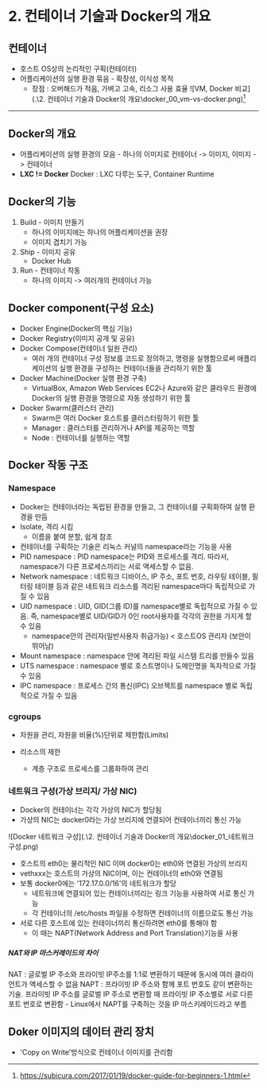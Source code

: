 # 2. 컨테이너 기술과 Docker의 개요

## 컨테이너
* 호스트 OS상의 논리적인 구획(컨테이터)
* 어플리케이션의 실행 환경 묶음 - 확장성, 이식성 목적
	- 장점 : 오버해드가 적음, 가벼고 고속, 리소그 사용 효율
![VM, Docker 비교](.\2. 컨테이너 기술과 Docker의 개요\docker_00_vm-vs-docker.png)[^VM, Docker 비교]

---
[^VM, Docker 비교]:https://subicura.com/2017/01/19/docker-guide-for-beginners-1.html

## Docker의 개요
* 어플리케이션의 실행 환경의 모음 - 하나의 이미지로
컨테이너 -> 이미지, 이미지 -> 컨테이너
* __LXC != Docker__
Docker : LXC 다루는 도구, Container Runtime

## Docker의 기능
1. Build - 이미지 만들기
	* 하나의 이미지에는 하나의 어플리케이션을 권장
	* 이미지 겹치기 가능
2. Ship - 이미지 공유
	* Docker Hub
3. Run - 컨테이너 작동
	* 하나의 이미지 -> 여러개의 컨테이너 가능
	
## Docker component(구성 요소)
* Docker Engine(Docker의 핵심 기능)
* Docker Registry(이미지 공개 및 공유)
* Docker Compose(컨테이너 일원 관리)
	- 여러 개의 컨테이너 구성 정보를 코드로 정의하고, 명령을 실행함으로써 애플리케이션의 실행 환경을 구성하는 컨테이너들을 관리하기 위한 툴
* Docker Machine(Docker 실행 환경 구축)
	- VirtualBox, Amazon Web Services EC2나 Azure와 같은 클라우드 환경에 Docker의 실행 환경을 명령으로 자동 생성하기 위한 툴
* Docker Swarm(클러스터 관리)
	- Swarm은 여러 Docker 호스트를 클러스터링하기 위한 툴
	- Manager : 클러스터를 관리하거나 API를 제공하는 역할
	- Node : 컨테이너를 실행하는 역할

## Docker 작동 구조

### Namespace
* Docker는 컨테이너라는 독립된 환경을 만들고, 그 컨테이너를 구획화하여 실행 환경을 만듬
* Isolate, 격리 시킴
    - 이름을 붙여 분할, 쉽게 참조
* 컨테이너를 구획하는 기술은 리눅스 커널의 namespace라는 기능을 사용
* PID namespace : PID namespace는 PID와 프로세스를 격리. 따라서, namespace가 다른 프로세스끼리는 서로 액세스할 수 없음.
* Network namespace : 네트워크 디바이스, IP 주소, 포트 번호, 라우팅 테이블, 필터링 테이블 등과 같은 네트워크 리소스를 격리된 namespace마다 독립적으로 가질 수 있음
* UID namespace : UID, GID(그룹 ID)를 namespace별로 독립적으로 가질 수 있음. 즉, namespace별로 UID/GID가 0인 root사용자를 각각의 권한을 가지게 할 수 있음
	- namespace안의 관리자(일반사용자 취급가능) < 호스트OS 관리자 (보안이 뛰어남)
* Mount namespace : namespace 안에 격리된 파일 시스템 트리를 만들수 있음
* UTS namespace : namespace 별로 호스트명이나 도메인명을 독자적으로 가질 수 있음
* IPC namespace : 프로세스 간의 통신(IPC) 오브젝트를 namespace 별로 독립적으로 가질 수 있음

### cgroups
* 자원을 관리, 자원을 비율(%)단위로 제한함(Limits)
	
* 리소스의 제한
	- 계층 구조로 프로세스를 그룹화하여 관리

### 네트워크 구성(가상 브리지/ 가상 NIC)
* Docker의 컨테이너는 각각 가상의 NIC가 할당됨
* 가상의 NIC는 docker0라는 가상 브리지에 연결되어 컨테이너끼리 통신 가능

![Docker 네트워크 구성](.\2. 컨테이너 기술과 Docker의 개요\docker_01_네트워크구성.png)	
* 호스트의 eth0는 물리적인 NIC 이며 docker0는 eth0와 연결된 가상의 브리지
* vethxxx는 호스트의 가상의 NIC이며, 이는 컨테이너의 eth0와 연결됨
* 보통 docker0에는 '172.17.0.0/16'의 네트워크가 할당
    - 네트워크에 연결되어 있는 컨테이너끼리는 링크 기능을 사용하여 서로 통신 가능
    - 각 컨테이너의 /etc/hosts 파일을 수정하면 컨테이너의 이름으로도 통신 가능
* 서로 다른 호스트에 있는 컨테이너끼리 통신하려면 eth0를 통해야 함
	- 이 때는 NAPT(Network Address and Port Translation)기능을 사용 

##### NAT와 IP 마스커레이드의 차이
NAT : 글로벌 IP 주소와 프라이빗 IP주소를 1:1로 변환하기 때문에 동시에 여러 클라이언트가 액세스할 수 없음
NAPT : 프라이빗 IP 주소와 함께 포트 번호도 같이 변환하는 기술. 프라이빗 IP 주소를 글로벌 IP 주소로 변환할 때 프라이빗 IP 주소별로 서로 다른 포트 번호로 변환함
	- Linux에서 NAPT를 구축하는 것을 IP 마스키레이드라고 부름
## Doker 이미지의 데이터 관리 장치 
* 'Copy on Write'방식으로 컨테이너 이미지를 관리함